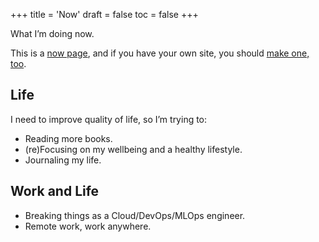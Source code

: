 +++
title = 'Now'
draft = false
toc = false
+++

What I’m doing now.

This is a [now page](https://nownownow.com/), and if you have your own site, you should [make one, too](https://nownownow.com/about).

## Life

I need to improve quality of life, so I’m trying to:

- Reading more books.
- (re)Focusing on my wellbeing and a healthy lifestyle.
- Journaling my life.

## Work and Life

- Breaking things as a Cloud/DevOps/MLOps engineer.
- Remote work, work anywhere.
